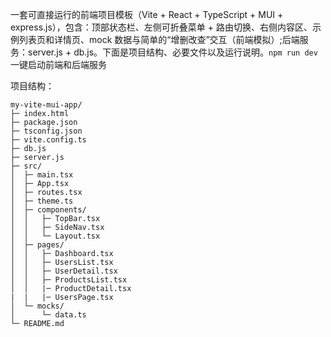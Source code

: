 一套可直接运行的前端项目模板（Vite + React + TypeScript + MUI + express.js），包含：顶部状态栏、左侧可折叠菜单 + 路由切换、右侧内容区、示例列表页和详情页、mock 数据与简单的“增删改查”交互（前端模拟）;后端服务：server.js + db.js。下面是项目结构、必要文件以及运行说明。`npm run dev`一键启动前端和后端服务


项目结构：
```
my-vite-mui-app/
├─ index.html
├─ package.json
├─ tsconfig.json
├─ vite.config.ts
├─ db.js
├─ server.js
├─ src/
│  ├─ main.tsx
│  ├─ App.tsx
│  ├─ routes.tsx
│  ├─ theme.ts
│  ├─ components/
│  │   ├─ TopBar.tsx
│  │   ├─ SideNav.tsx
│  │   └─ Layout.tsx
│  ├─ pages/
│  │   ├─ Dashboard.tsx
│  │   ├─ UsersList.tsx
│  │   ├─ UserDetail.tsx
│  │   ├─ ProductsList.tsx
│  │   |─ ProductDetail.tsx
|  |   |─ UsersPage.tsx
│  └─ mocks/
│      └─ data.ts
└─ README.md
```
